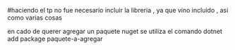 #haciendo el tp
no fue necesario incluir la libreria , ya que vino incluido ,
asi como varias cosas

en cado de querer agregar un paquete nuget se utiliza el comando
dotnet add package paquete-a-agregar